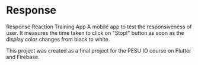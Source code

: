 # Response 

Response Reaction Training App
A mobile app to test the responsiveness of user. It measures the time taken to click on "Stop!" button as soon as the display color changes from black to white.

This project was created as a final project for the PESU IO course on Flutter and Firebase.
